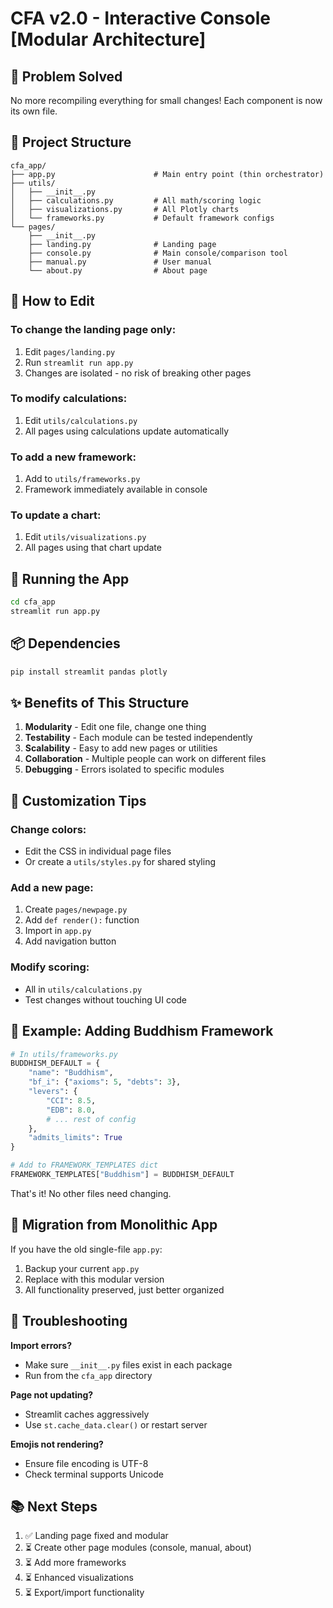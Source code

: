 # CFA v2.0 - Interactive Console [Modular Architecture]

## 🎯 Problem Solved
No more recompiling everything for small changes! Each component is now its own file.

## 📁 Project Structure

```
cfa_app/
├── app.py                      # Main entry point (thin orchestrator)
├── utils/
│   ├── __init__.py
│   ├── calculations.py         # All math/scoring logic
│   ├── visualizations.py       # All Plotly charts
│   └── frameworks.py           # Default framework configs
└── pages/
    ├── __init__.py
    ├── landing.py              # Landing page
    ├── console.py              # Main console/comparison tool
    ├── manual.py               # User manual
    └── about.py                # About page
```

## 🔧 How to Edit

### To change the landing page only:
1. Edit `pages/landing.py`
2. Run `streamlit run app.py`
3. Changes are isolated - no risk of breaking other pages

### To modify calculations:
1. Edit `utils/calculations.py`
2. All pages using calculations update automatically

### To add a new framework:
1. Add to `utils/frameworks.py`
2. Framework immediately available in console

### To update a chart:
1. Edit `utils/visualizations.py`
2. All pages using that chart update

## 🚀 Running the App

```bash
cd cfa_app
streamlit run app.py
```

## 📦 Dependencies

```bash
pip install streamlit pandas plotly
```

## ✨ Benefits of This Structure

1. **Modularity** - Edit one file, change one thing
2. **Testability** - Each module can be tested independently
3. **Scalability** - Easy to add new pages or utilities
4. **Collaboration** - Multiple people can work on different files
5. **Debugging** - Errors isolated to specific modules

## 🎨 Customization Tips

### Change colors:
- Edit the CSS in individual page files
- Or create a `utils/styles.py` for shared styling

### Add a new page:
1. Create `pages/newpage.py`
2. Add `def render():` function
3. Import in `app.py`
4. Add navigation button

### Modify scoring:
- All in `utils/calculations.py`
- Test changes without touching UI code

## 📝 Example: Adding Buddhism Framework

```python
# In utils/frameworks.py
BUDDHISM_DEFAULT = {
    "name": "Buddhism",
    "bf_i": {"axioms": 5, "debts": 3},
    "levers": {
        "CCI": 8.5,
        "EDB": 8.0,
        # ... rest of config
    },
    "admits_limits": True
}

# Add to FRAMEWORK_TEMPLATES dict
FRAMEWORK_TEMPLATES["Buddhism"] = BUDDHISM_DEFAULT
```

That's it! No other files need changing.

## 🔄 Migration from Monolithic App

If you have the old single-file `app.py`:
1. Backup your current `app.py`
2. Replace with this modular version
3. All functionality preserved, just better organized

## 🐛 Troubleshooting

**Import errors?**
- Make sure `__init__.py` files exist in each package
- Run from the `cfa_app` directory

**Page not updating?**
- Streamlit caches aggressively
- Use `st.cache_data.clear()` or restart server

**Emojis not rendering?**
- Ensure file encoding is UTF-8
- Check terminal supports Unicode

## 📚 Next Steps

1. ✅ Landing page fixed and modular
2. ⏳ Create other page modules (console, manual, about)
3. ⏳ Add more frameworks
4. ⏳ Enhanced visualizations
5. ⏳ Export/import functionality
